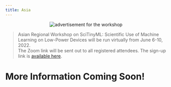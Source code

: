 ```yaml
---
title: Asia
---
```


<figure class="figure">
  <center>
  <img src="{{ site.baseurl }}/assets/coverAsia.png" alt="advertisement for the workshop" class="vid-fluid rounded center">
  </center>
</figure>

>Asian Regional Workshop on SciTinyML: Scientific Use of Machine Learning on Low-Power Devices will be run virtually from June 6-10, 2022. <br> The Zoom link will be sent out to all registered attendees. The sign-up link is [available here](https://indico.ictp.it/event/9800/).

# More Information Coming Soon!

<!-- <div id = "LOCAL_TIME"></div> -->

<!-- {% include schedule_table table_data = site.data.asia_schedule %} -->

<script>
  // top time
  var start = new Date('10/18/2021 1:00:00 PM UTC');
  var end = new Date('10/18/2021 4:00:00 PM UTC');
  var localTime = start.toLocaleTimeString([], {timeStyle: 'short'}) + " to " + end.toLocaleTimeString([], {timeStyle: 'short'});
  var startString = "The workshop will run each day from <b>1:00 PM to 4:00 PM GMT which is "
  var endString = " in your local timezone</b> (according to your computer system time). Times below adjusted to that time zone. Exact timing and topics subject to change."
  document.getElementById('LOCAL_TIME').innerHTML = startString + localTime + endString;
  
  // all times
  var timeElements = document.getElementsByClassName("GMT_TIME");
  for (var i = 0; i < timeElements.length; i++) {
    dateStr = '10/18/2021 ' + timeElements[i].innerHTML + ' UTC'
    var gmt_time = new Date(dateStr);
    timeElements[i].innerHTML = gmt_time.toLocaleTimeString([], {timeStyle: 'short'})
  }
</script>
